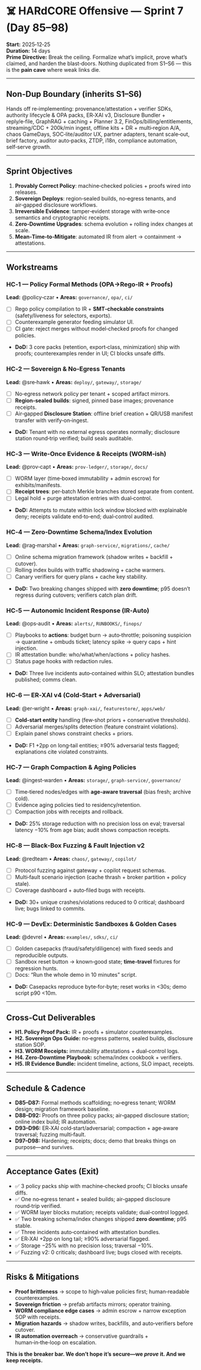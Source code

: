 # ☠️ HARdCORE Offensive — Sprint 7 (Day 85–98)

**Start:** 2025‑12‑25  
**Duration:** 14 days  
**Prime Directive:** Break the ceiling. Formalize what’s implicit, prove what’s claimed, and harden the blast‑doors. Nothing duplicated from S1–S6 — this is the **pain cave** where weak links die.

---
## Non‑Dup Boundary (inherits S1–S6)
Hands off re‑implementing: provenance/attestation + verifier SDKs, authority lifecycle & OPA packs, ER‑XAI v3, Disclosure Bundler + reply/e‑file, GraphRAG + caching + Planner 3.2, FinOps/billing/entitlements, streaming/CDC + 200k/min ingest, offline kits + DR + multi‑region A/A, chaos GameDays, SOC‑lite/auditor UX, partner adapters, tenant scale‑out, brief factory, auditor auto‑packs, ZTDP, i18n, compliance automation, self‑serve growth.

---
## Sprint Objectives
1) **Provably Correct Policy**: machine‑checked policies + proofs wired into releases.  
2) **Sovereign Deploys**: region‑sealed builds, no‑egress tenants, and air‑gapped disclosure workflows.  
3) **Irreversible Evidence**: tamper‑evident storage with write‑once semantics and cryptographic receipts.  
4) **Zero‑Downtime Upgrades**: schema evolution + rolling index changes at scale.  
5) **Mean‑Time‑to‑Mitigate**: automated IR from alert → containment → attestations.

---
## Workstreams

### HC‑1 — Policy Formal Methods (OPA→Rego‑IR + Proofs)
**Lead:** @policy‑czar • **Areas:** `governance/`, `opa/`, `ci/`
- [ ] Rego policy compilation to IR + **SMT‑checkable constraints** (safety/liveness for selectors, exports).  
- [ ] Counterexample generator feeding simulator UI.  
- [ ] CI gate: reject merges without model‑checked proofs for changed policies.  
- **DoD:** 3 core packs (retention, export‑class, minimization) ship with proofs; counterexamples render in UI; CI blocks unsafe diffs.

### HC‑2 — Sovereign & No‑Egress Tenants
**Lead:** @sre‑hawk • **Areas:** `deploy/`, `gateway/`, `storage/`
- [ ] No‑egress network policy per tenant + scoped artifact mirrors.  
- [ ] **Region‑sealed builds**: signed, pinned base images; provenance receipts.  
- [ ] Air‑gapped **Disclosure Station**: offline brief creation + QR/USB manifest transfer with verify‑on‑ingest.  
- **DoD:** Tenant with no external egress operates normally; disclosure station round‑trip verified; build seals auditable.

### HC‑3 — Write‑Once Evidence & Receipts (WORM‑ish)
**Lead:** @prov‑capt • **Areas:** `prov-ledger/`, `storage/`, `docs/`
- [ ] WORM layer (time‑boxed immutability + admin escrow) for exhibits/manifests.  
- [ ] **Receipt trees**: per‑batch Merkle branches stored separate from content.  
- [ ] Legal hold + purge attestation entries with dual‑control.  
- **DoD:** Attempts to mutate within lock window blocked with explainable deny; receipts validate end‑to‑end; dual‑control audited.

### HC‑4 — Zero‑Downtime Schema/Index Evolution
**Lead:** @rag‑marshal • **Areas:** `graph-service/`, `migrations/`, `cache/`
- [ ] Online schema migration framework (shadow writes + backfill + cutover).  
- [ ] Rolling index builds with traffic shadowing + cache warmers.  
- [ ] Canary verifiers for query plans + cache key stability.  
- **DoD:** Two breaking changes shipped with **zero downtime**; p95 doesn’t regress during cutovers; verifiers catch plan drift.

### HC‑5 — Autonomic Incident Response (IR‑Auto)
**Lead:** @ops‑audit • **Areas:** `alerts/`, `RUNBOOKS/`, `finops/`
- [ ] Playbooks to **actions**: budget burn → auto‑throttle; poisoning suspicion → quarantine + ombuds ticket; latency spike → query caps + hint injection.  
- [ ] IR attestation bundle: who/what/when/actions + policy hashes.  
- [ ] Status page hooks with redaction rules.  
- **DoD:** Three live incidents auto‑contained within SLO; attestation bundles published; comms clean.

### HC‑6 — ER‑XAI v4 (Cold‑Start + Adversarial)
**Lead:** @er‑wright • **Areas:** `graph-xai/`, `featurestore/`, `apps/web/`
- [ ] **Cold‑start entity** handling (few‑shot priors + conservative thresholds).  
- [ ] Adversarial merges/splits detection (feature constraint violations).  
- [ ] Explain panel shows constraint checks + priors.  
- **DoD:** F1 +2pp on long‑tail entities; ≥90% adversarial tests flagged; explanations cite violated constraints.

### HC‑7 — Graph Compaction & Aging Policies
**Lead:** @ingest‑warden • **Areas:** `storage/`, `graph-service/`, `governance/`
- [ ] Time‑tiered nodes/edges with **age‑aware traversal** (bias fresh; archive cold).  
- [ ] Evidence aging policies tied to residency/retention.  
- [ ] Compaction jobs with receipts and rollback.  
- **DoD:** 25% storage reduction with no precision loss on eval; traversal latency −10% from age bias; audit shows compaction receipts.

### HC‑8 — Black‑Box Fuzzing & Fault Injection v2
**Lead:** @redteam • **Areas:** `chaos/`, `gateway/`, `copilot/`
- [ ] Protocol fuzzing against gateway + copilot request schemas.  
- [ ] Multi‑fault scenario injection (cache thrash + broker partition + policy stale).  
- [ ] Coverage dashboard + auto‑filed bugs with receipts.  
- **DoD:** 30+ unique crashes/violations reduced to 0 critical; dashboard live; bugs linked to commits.

### HC‑9 — DevEx: Deterministic Sandboxes & Golden Cases
**Lead:** @devrel • **Areas:** `examples/`, `sdks/`, `ci/`
- [ ] Golden casepacks (fraud/safety/diligence) with fixed seeds and reproducible outputs.  
- [ ] Sandbox reset button → known‑good state; **time‑travel** fixtures for regression hunts.  
- [ ] Docs: “Run the whole demo in 10 minutes” script.  
- **DoD:** Casepacks reproduce byte‑for‑byte; reset works in <30s; demo script p90 <10m.

---
## Cross‑Cut Deliverables
- **H1. Policy Proof Pack:** IR + proofs + simulator counterexamples.  
- **H2. Sovereign Ops Guide:** no‑egress patterns, sealed builds, disclosure station SOP.  
- **H3. WORM Receipts:** immutability attestations + dual‑control logs.  
- **H4. Zero‑Downtime Playbook:** schema/index cookbook + verifiers.  
- **H5. IR Evidence Bundle:** incident timeline, actions, SLO impact, receipts.

---
## Schedule & Cadence
- **D85–D87:** Formal methods scaffolding; no‑egress tenant; WORM design; migration framework baseline.  
- **D88–D92:** Proofs on three policy packs; air‑gapped disclosure station; online index build; IR automation.  
- **D93–D96:** ER‑XAI cold‑start/adversarial; compaction + age‑aware traversal; fuzzing multi‑fault.  
- **D97–D98:** Hardening; receipts; docs; demo that breaks things on purpose—and survives.

---
## Acceptance Gates (Exit)
- ✅ 3 policy packs ship with machine‑checked proofs; CI blocks unsafe diffs.  
- ✅ One no‑egress tenant + sealed builds; air‑gapped disclosure round‑trip verified.  
- ✅ WORM layer blocks mutation; receipts validate; dual‑control logged.  
- ✅ Two breaking schema/index changes shipped **zero downtime**; p95 stable.  
- ✅ Three incidents auto‑contained with attestation bundles.  
- ✅ ER‑XAI +2pp on long tail; ≥90% adversarial flagged.  
- ✅ Storage −25% with no precision loss; traversal −10%.  
- ✅ Fuzzing v2: 0 criticals; dashboard live; bugs closed with receipts.

---
## Risks & Mitigations
- **Proof brittleness** → scope to high‑value policies first; human‑readable counterexamples.  
- **Sovereign friction** → prefab artifacts mirrors; operator training.  
- **WORM compliance edge cases** → admin escrow + narrow exception SOP with receipts.  
- **Migration hazards** → shadow writes, backfills, and auto‑verifiers before cutover.  
- **IR automation overreach** → conservative guardrails + human‑in‑the‑loop on escalation.

**This is the breaker bar. We don’t hope it’s secure—we *prove* it. And we keep receipts.**


